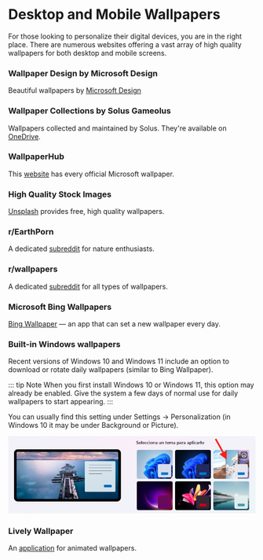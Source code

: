 # Desktop and Mobile Wallpapers

For those looking to personalize their digital devices, you are in the right place. There are numerous websites offering a vast array of high quality wallpapers for both desktop and mobile screens.

### Wallpaper Design by Microsoft Design

Beautiful wallpapers by [Microsoft Design](https://wallpapers.microsoft.design/)

### Wallpaper Collections by Solus Gameolus

Wallpapers collected and maintained by Solus. They're available on [OneDrive](https://actoweb-my.sharepoint.com/:f:/g/personal/avogato_catphile_actoweb_xyz/EimxR6YeSqpOsZUYKD77I-IBSAZfLNAASmSYx67rTF5CuQ?e=hfSubn).

### WallpaperHub

This [website](https://www.wallpaperhub.app/) has every official Microsoft wallpaper.

### High Quality Stock Images

[Unsplash](https://unsplash.com/) provides free, high quality wallpapers.

### r/EarthPorn

A dedicated [subreddit](https://www.reddit.com/r/EarthPorn/) for nature enthusiasts.

### r/wallpapers

A dedicated [subreddit](https://www.reddit.com/r/wallpapers/) for all types of wallpapers.

### Microsoft Bing Wallpapers

[Bing Wallpaper](https://bingwallpaper.microsoft.com) — an app that can set a new wallpaper every day.

### Built-in Windows wallpapers

Recent versions of Windows 10 and Windows 11 include an option to download or rotate daily wallpapers (similar to Bing Wallpaper).

::: tip Note
When you first install Windows 10 or Windows 11, this option may already be enabled. Give the system a few days of normal use for daily wallpapers to start appearing.
:::

You can usually find this setting under Settings → Personalization (in Windows 10 it may be under Background or Picture).

![Windows 11 personalization option for rotating wallpapers](img/wallpapers/Windows_wallpapers.png)
### Lively Wallpaper

An [application](https://apps.microsoft.com/detail/9ntm2qc6qws7) for animated wallpapers.
